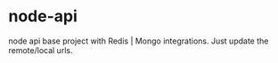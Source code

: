 # node-api
node api base project with Redis | Mongo integrations. Just update the remote/local urls. 
